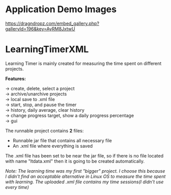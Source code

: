 # Application Demo Images
https://dragndropz.com/embed_gallery.php?galleryId=196&key=AyRM8JxtwU

# LearningTimerXML

Learning Timer is mainly created for measuring the time spent on different projects.

**Features:**

-> create, delete, select a project <br>
-> archive/unarchive projects <br>
-> local save to .xml file <br>
-> start, stop, and pause the timer <br>
-> history, daily average, clear history <br>
-> change progress target, show a daily progress percentage <br>
-> gui <br>


The runnable project contains **2** files: 
- Runnable jar file that contains all necessary file
- An .xml file where everything is saved

The .xml file has been set to be near the jar file, so if there is no file located with name "ltdata.xml" then it is
going to be created automatically.



*Note: The learning time was my first "bigger" project. I choose this because I didn't find an acceptable alternative in Linux OS to 
measure the time spent with learning. The uploaded .xml file contains my time sessions(I didn't use every time)*
